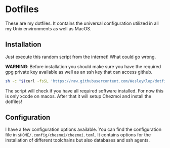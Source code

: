 # Dotfiles

These are my dotfiles. It contains the universal configuration utilized in all
my Unix environments as well as MacOS. 

## Installation

Just execute this random script from the internet! What could go wrong.

**WARNING**: Before installation you should make sure you have the required gpg private key available as well as an ssh key that can access github.

```bash
sh -c "$(curl -fsSL 'https://raw.githubusercontent.com/WesleyKlop/dotfiles/main/install.sh')"
```

The script will check if you have all required software installed. For now this
is only xcode on macos. After that it will setup Chezmoi and install the dotfiles!

## Configuration

I have a few configuration options available. You can find the configuration file in `$HOME/.config/chezmoi/chezmoi.toml`. It contains options for the installation of different toolchains but also databases and ssh agents.
